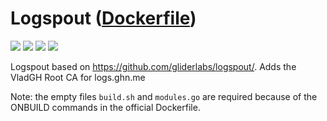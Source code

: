 # Logspout ([Dockerfile](https://github.com/vladgh/docker_images/tree/master/ls))
[![](https://images.microbadger.com/badges/image/vladgh/ls.svg)](https://microbadger.com/images/vladgh/ls "Get your own image badge on microbadger.com")
[![](https://images.microbadger.com/badges/version/vladgh/ls.svg)](https://microbadger.com/images/vladgh/ls "Get your own version badge on microbadger.com")
[![](https://images.microbadger.com/badges/commit/vladgh/ls.svg)](https://microbadger.com/images/vladgh/ls "Get your own commit badge on microbadger.com")
[![](https://images.microbadger.com/badges/license/vladgh/ls.svg)](https://microbadger.com/images/vladgh/ls "Get your own license badge on microbadger.com")

Logspout based on https://github.com/gliderlabs/logspout/.
Adds the VladGH Root CA for logs.ghn.me

Note: the empty files `build.sh` and `modules.go` are required because of the ONBUILD commands in the official Dockerfile.
